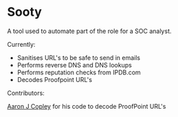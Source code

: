 # Sooty

A tool used to automate part of the role for a SOC analyst. 

Currently:
  - Sanitises URL's to be safe to send in emails
  - Performs reverse DNS and DNS lookups
  - Performs reputation checks from IPDB.com
  - Decodes Proofpoint URL's
 
Contributors:

[Aaron J Copley](https://github.com/aaronjcopley) for his code to decode ProofPoint URL's

